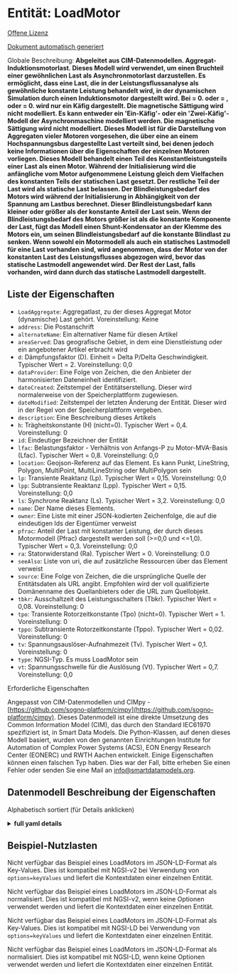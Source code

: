 Entität: LoadMotor  
==================  
[Offene Lizenz](https://github.com/smart-data-models//dataModel.EnergyCIM/blob/master/LoadMotor/LICENSE.md)  
[Dokument automatisch generiert](https://docs.google.com/presentation/d/e/2PACX-1vTs-Ng5dIAwkg91oTTUdt8ua7woBXhPnwavZ0FxgR8BsAI_Ek3C5q97Nd94HS8KhP-r_quD4H0fgyt3/pub?start=false&loop=false&delayms=3000#slide=id.gb715ace035_0_60)  
Globale Beschreibung: **Abgeleitet aus CIM-Datenmodellen. Aggregat-Induktionsmotorlast. Dieses Modell wird verwendet, um einen Bruchteil einer gewöhnlichen Last als Asynchronmotorlast darzustellen.  Es ermöglicht, dass eine Last, die in der Leistungsflussanalyse als gewöhnliche konstante Leistung behandelt wird, in der dynamischen Simulation durch einen Induktionsmotor dargestellt wird.  Bei = 0. oder = , oder = 0. wird nur ein Käfig dargestellt. Die magnetische Sättigung wird nicht modelliert. Es kann entweder ein 'Ein-Käfig'- oder ein 'Zwei-Käfig'-Modell der Asynchronmaschine modelliert werden. Die magnetische Sättigung wird nicht modelliert.  Dieses Modell ist für die Darstellung von Aggregaten vieler Motoren vorgesehen, die über eine an einem Hochspannungsbus dargestellte Last verteilt sind, bei denen jedoch keine Informationen über die Eigenschaften der einzelnen Motoren vorliegen.  Dieses Modell behandelt einen Teil des Konstantleistungsteils einer Last als einen Motor. Während der Initialisierung wird die anfängliche vom Motor aufgenommene Leistung gleich dem Vielfachen des konstanten Teils der statischen Last gesetzt.  Der restliche Teil der Last wird als statische Last belassen.  Der Blindleistungsbedarf des Motors wird während der Initialisierung in Abhängigkeit von der Spannung am Lastbus berechnet. Dieser Blindleistungsbedarf kann kleiner oder größer als der konstante Anteil der Last sein.  Wenn der Blindleistungsbedarf des Motors größer ist als die konstante Komponente der Last, fügt das Modell einen Shunt-Kondensator an der Klemme des Motors ein, um seinen Blindleistungsbedarf auf die konstante Blindlast zu senken.   Wenn sowohl ein Motormodell als auch ein statisches Lastmodell für eine Last vorhanden sind, wird angenommen, dass der Motor von der konstanten Last des Leistungsflusses abgezogen wird, bevor das statische Lastmodell angewendet wird.  Der Rest der Last, falls vorhanden, wird dann durch das statische Lastmodell dargestellt.**  

## Liste der Eigenschaften  

- `LoadAggregate`: Aggregatlast, zu der dieses Aggregat Motor (dynamische) Last gehört. Voreinstellung: Keine  - `address`: Die Postanschrift  - `alternateName`: Ein alternativer Name für diesen Artikel  - `areaServed`: Das geografische Gebiet, in dem eine Dienstleistung oder ein angebotener Artikel erbracht wird  - `d`: Dämpfungsfaktor (D).  Einheit = Delta P/Delta Geschwindigkeit.  Typischer Wert = 2. Voreinstellung: 0,0  - `dataProvider`: Eine Folge von Zeichen, die den Anbieter der harmonisierten Dateneinheit identifiziert.  - `dateCreated`: Zeitstempel der Entitätserstellung. Dieser wird normalerweise von der Speicherplattform zugewiesen.  - `dateModified`: Zeitstempel der letzten Änderung der Entität. Dieser wird in der Regel von der Speicherplattform vergeben.  - `description`: Eine Beschreibung dieses Artikels  - `h`: Trägheitskonstante (H) (nicht=0).  Typischer Wert = 0,4. Voreinstellung: 0  - `id`: Eindeutiger Bezeichner der Entität  - `lfac`: Belastungsfaktor - Verhältnis von Anfangs-P zu Motor-MVA-Basis (Lfac).  Typischer Wert = 0,8. Voreinstellung: 0,0  - `location`: Geojson-Referenz auf das Element. Es kann Punkt, LineString, Polygon, MultiPoint, MultiLineString oder MultiPolygon sein  - `lp`: Transiente Reaktanz (Lp).  Typischer Wert = 0,15. Voreinstellung: 0,0  - `lpp`: Subtransiente Reaktanz (Lpp).  Typischer Wert = 0,15. Voreinstellung: 0,0  - `ls`: Synchrone Reaktanz (Ls).  Typischer Wert = 3,2. Voreinstellung: 0,0  - `name`: Der Name dieses Elements.  - `owner`: Eine Liste mit einer JSON-kodierten Zeichenfolge, die auf die eindeutigen Ids der Eigentümer verweist  - `pfrac`: Anteil der Last mit konstanter Leistung, der durch dieses Motormodell (Pfrac) dargestellt werden soll (>=0,0 und <=1,0).  Typischer Wert = 0,3. Voreinstellung: 0,0  - `ra`: Statorwiderstand (Ra).  Typischer Wert = 0. Voreinstellung: 0.0  - `seeAlso`: Liste von uri, die auf zusätzliche Ressourcen über das Element verweist  - `source`: Eine Folge von Zeichen, die die ursprüngliche Quelle der Entitätsdaten als URL angibt. Empfohlen wird der voll qualifizierte Domänenname des Quellanbieters oder die URL zum Quellobjekt.  - `tbkr`: Ausschaltzeit des Leistungsschalters (Tbkr).  Typischer Wert = 0,08. Voreinstellung: 0  - `tpo`: Transiente Rotorzeitkonstante (Tpo) (nicht=0).  Typischer Wert = 1. Voreinstellung: 0  - `tppo`: Subtransiente Rotorzeitkonstante (Tppo).  Typischer Wert = 0,02. Voreinstellung: 0  - `tv`: Spannungsauslöser-Aufnahmezeit (Tv).  Typischer Wert = 0,1. Voreinstellung: 0  - `type`: NGSI-Typ. Es muss LoadMotor sein  - `vt`: Spannungsschwelle für die Auslösung (Vt).  Typischer Wert = 0,7. Voreinstellung: 0,0    
Erforderliche Eigenschaften  
Angepasst von CIM-Datenmodellen und CIMpy - [https://github.com/sogno-platform/cimpy](https://github.com/sogno-platform/cimpy). Dieses Datenmodell ist eine direkte Umsetzung des Common Information Model (CIM), das durch den Standard IEC61970 spezifiziert ist, in Smart Data Models. Die Python-Klassen, auf denen dieses Modell basiert, wurden von den genannten Einrichtungen Institute for Automation of Complex Power Systems (ACS), EON Energy Research Center (EONERC) und RWTH Aachen entwickelt. Einige Eigenschaften können einen falschen Typ haben. Dies war der Fall, bitte erheben Sie einen Fehler oder senden Sie eine Mail an info@smartdatamodels.org.  
## Datenmodell Beschreibung der Eigenschaften  
Alphabetisch sortiert (für Details anklicken)  
<details><summary><strong>full yaml details</strong></summary>    
```yaml  
LoadMotor:    
  description: 'Adapted from CIM data models. Aggregate induction motor load. This model  is used to represent a fraction of an ordinary load as induction motor load.  It allows load that is treated as ordinary constant power in power flow analysis to be represented by an induction motor in dynamic simulation.  If  = 0. or  = , or  = 0.,  only one cage is represented. Magnetic saturation is not modelled. Either a ''one-cage'' or ''two-cage'' model of the induction machine can be modelled. Magnetic saturation is not modelled.  This model is intended for representation of aggregations of many motors dispersed through a load represented at a high voltage bus but where there is no information on the characteristics of individual motors.  This model treats a fraction of the constant power part of a load as a motor. During initialisation, the initial power drawn by the motor is set equal to  times the constant  part of the static load.  The remainder of the load is left as static load.  The reactive power demand of the motor is calculated during initialisation as a function of voltage at the load bus. This reactive power demand may be less than or greater than the constant  component of the load.  If the motor''s reactive demand is greater than the constant  component of the load, the model inserts a shunt capacitor at the terminal of the motor to bring its reactive demand down to equal the constant  reactive load.   If a motor model and a static load model are both present for a load, the motor  is assumed to be subtracted from the power flow constant  load before the static load model is applied.  The remainder of the load, if any, is then represented by the static load model.'    
  properties:    
    LoadAggregate:    
      description: 'Aggregate load to which this aggregate motor (dynamic) load belongs. Default: None'    
      type: number    
      x-ngsi:    
        model: https://schema.org/Number    
    address:    
      description: 'The mailing address'    
      properties:    
        addressCountry:    
          description: 'Property. The country. For example, Spain. Model:''https://schema.org/addressCountry'''    
          type: string    
        addressLocality:    
          description: 'Property. The locality in which the street address is, and which is in the region. Model:''https://schema.org/addressLocality'''    
          type: string    
        addressRegion:    
          description: 'Property. The region in which the locality is, and which is in the country. Model:''https://schema.org/addressRegion'''    
          type: string    
        postOfficeBoxNumber:    
          description: 'Property. The post office box number for PO box addresses. For example, 03578. Model:''https://schema.org/postOfficeBoxNumber'''    
          type: string    
        postalCode:    
          description: 'Property. The postal code. For example, 24004. Model:''https://schema.org/https://schema.org/postalCode'''    
          type: string    
        streetAddress:    
          description: 'Property. The street address. Model:''https://schema.org/streetAddress'''    
          type: string    
      type: Property    
      x-ngsi:    
        model: https://schema.org/address    
    alternateName:    
      description: 'An alternative name for this item'    
      type: Property    
    areaServed:    
      description: 'The geographic area where a service or offered item is provided'    
      type: Property    
      x-ngsi:    
        model: https://schema.org/Text    
    d:    
      description: 'Damping factor (D).  Unit = delta P/delta speed.  Typical Value = 2. Default: 0.0'    
      type: number    
      x-ngsi:    
        model: https://schema.org/Number    
    dataProvider:    
      description: 'A sequence of characters identifying the provider of the harmonised data entity.'    
      type: Property    
    dateCreated:    
      description: 'Entity creation timestamp. This will usually be allocated by the storage platform.'    
      format: date-time    
      type: Property    
    dateModified:    
      description: 'Timestamp of the last modification of the entity. This will usually be allocated by the storage platform.'    
      format: date-time    
      type: Property    
    description:    
      description: 'A description of this item'    
      type: Property    
    h:    
      description: 'Inertia constant (H) (not=0).  Typical Value = 0.4. Default: 0'    
      type: number    
      x-ngsi:    
        model: https://schema.org/Number    
    id:    
      anyOf: &loadmotor_-_properties_-_owner_-_items_-_anyof    
        - description: 'Property. Identifier format of any NGSI entity'    
          maxLength: 256    
          minLength: 1    
          pattern: ^[\w\-\.\{\}\$\+\*\[\]`|~^@!,:\\]+$    
          type: string    
        - description: 'Property. Identifier format of any NGSI entity'    
          format: uri    
          type: string    
      description: 'Unique identifier of the entity'    
      type: Property    
    lfac:    
      description: 'Loading factor - ratio of initial P to motor MVA base (Lfac).  Typical Value = 0.8. Default: 0.0'    
      type: number    
      x-ngsi:    
        model: https://schema.org/Number    
    location:    
      description: 'Geojson reference to the item. It can be Point, LineString, Polygon, MultiPoint, MultiLineString or MultiPolygon'    
      oneOf:    
        - description: 'Geoproperty. Geojson reference to the item. Point'    
          properties:    
            bbox:    
              items:    
                type: number    
              minItems: 4    
              type: array    
            coordinates:    
              items:    
                type: number    
              minItems: 2    
              type: array    
            type:    
              enum:    
                - Point    
              type: string    
          required:    
            - type    
            - coordinates    
          title: 'GeoJSON Point'    
          type: object    
        - description: 'Geoproperty. Geojson reference to the item. LineString'    
          properties:    
            bbox:    
              items:    
                type: number    
              minItems: 4    
              type: array    
            coordinates:    
              items:    
                items:    
                  type: number    
                minItems: 2    
                type: array    
              minItems: 2    
              type: array    
            type:    
              enum:    
                - LineString    
              type: string    
          required:    
            - type    
            - coordinates    
          title: 'GeoJSON LineString'    
          type: object    
        - description: 'Geoproperty. Geojson reference to the item. Polygon'    
          properties:    
            bbox:    
              items:    
                type: number    
              minItems: 4    
              type: array    
            coordinates:    
              items:    
                items:    
                  items:    
                    type: number    
                  minItems: 2    
                  type: array    
                minItems: 4    
                type: array    
              type: array    
            type:    
              enum:    
                - Polygon    
              type: string    
          required:    
            - type    
            - coordinates    
          title: 'GeoJSON Polygon'    
          type: object    
        - description: 'Geoproperty. Geojson reference to the item. MultiPoint'    
          properties:    
            bbox:    
              items:    
                type: number    
              minItems: 4    
              type: array    
            coordinates:    
              items:    
                items:    
                  type: number    
                minItems: 2    
                type: array    
              type: array    
            type:    
              enum:    
                - MultiPoint    
              type: string    
          required:    
            - type    
            - coordinates    
          title: 'GeoJSON MultiPoint'    
          type: object    
        - description: 'Geoproperty. Geojson reference to the item. MultiLineString'    
          properties:    
            bbox:    
              items:    
                type: number    
              minItems: 4    
              type: array    
            coordinates:    
              items:    
                items:    
                  items:    
                    type: number    
                  minItems: 2    
                  type: array    
                minItems: 2    
                type: array    
              type: array    
            type:    
              enum:    
                - MultiLineString    
              type: string    
          required:    
            - type    
            - coordinates    
          title: 'GeoJSON MultiLineString'    
          type: object    
        - description: 'Geoproperty. Geojson reference to the item. MultiLineString'    
          properties:    
            bbox:    
              items:    
                type: number    
              minItems: 4    
              type: array    
            coordinates:    
              items:    
                items:    
                  items:    
                    items:    
                      type: number    
                    minItems: 2    
                    type: array    
                  minItems: 4    
                  type: array    
                type: array    
              type: array    
            type:    
              enum:    
                - MultiPolygon    
              type: string    
          required:    
            - type    
            - coordinates    
          title: 'GeoJSON MultiPolygon'    
          type: object    
      type: Geoproperty    
    lp:    
      description: 'Transient reactance (Lp).  Typical Value = 0.15. Default: 0.0'    
      type: number    
      x-ngsi:    
        model: https://schema.org/Number    
    lpp:    
      description: 'Subtransient reactance (Lpp).  Typical Value = 0.15. Default: 0.0'    
      type: number    
      x-ngsi:    
        model: https://schema.org/Number    
    ls:    
      description: 'Synchronous reactance (Ls).  Typical Value = 3.2. Default: 0.0'    
      type: number    
      x-ngsi:    
        model: https://schema.org/Number    
    name:    
      description: 'The name of this item.'    
      type: Property    
    owner:    
      description: 'A List containing a JSON encoded sequence of characters referencing the unique Ids of the owner(s)'    
      items:    
        anyOf: *loadmotor_-_properties_-_owner_-_items_-_anyof    
        description: 'Property. Unique identifier of the entity'    
      type: Property    
    pfrac:    
      description: 'Fraction of constant-power load to be represented by this motor model (Pfrac) (>=0.0 and <=1.0).  Typical Value = 0.3. Default: 0.0'    
      type: number    
      x-ngsi:    
        model: https://schema.org/Number    
    ra:    
      description: 'Stator resistance (Ra).  Typical Value = 0. Default: 0.0'    
      type: number    
      x-ngsi:    
        model: https://schema.org/Number    
    seeAlso:    
      description: 'list of uri pointing to additional resources about the item'    
      oneOf:    
        - items:    
            format: uri    
            type: string    
          minItems: 1    
          type: array    
        - format: uri    
          type: string    
      type: Property    
    source:    
      description: 'A sequence of characters giving the original source of the entity data as a URL. Recommended to be the fully qualified domain name of the source provider, or the URL to the source object.'    
      type: Property    
    tbkr:    
      description: 'Circuit breaker operating time (Tbkr).  Typical Value = 0.08. Default: 0'    
      type: number    
      x-ngsi:    
        model: https://schema.org/Number    
    tpo:    
      description: 'Transient rotor time constant (Tpo) (not=0).  Typical Value = 1. Default: 0'    
      type: number    
      x-ngsi:    
        model: https://schema.org/Number    
    tppo:    
      description: 'Subtransient rotor time constant (Tppo).  Typical Value = 0.02. Default: 0'    
      type: number    
      x-ngsi:    
        model: https://schema.org/Number    
    tv:    
      description: 'Voltage trip pickup time (Tv).  Typical Value = 0.1. Default: 0'    
      type: number    
      x-ngsi:    
        model: https://schema.org/Number    
    type:    
      description: 'NGSI type. It has to be LoadMotor'    
      enum:    
        - LoadMotor    
      type: Property    
    vt:    
      description: 'Voltage threshold for tripping (Vt).  Typical Value = 0.7. Default: 0.0'    
      type: number    
      x-ngsi:    
        model: https://schema.org/Number    
  required: []    
  type: object    
```  
</details>    
## Beispiel-Nutzlasten  
Nicht verfügbar das Beispiel eines LoadMotors im JSON-LD-Format als Key-Values. Dies ist kompatibel mit NGSI-v2 bei Verwendung von `options=keyValues` und liefert die Kontextdaten einer einzelnen Entität.  
Nicht verfügbar das Beispiel eines LoadMotors im JSON-LD-Format als normalisiert. Dies ist kompatibel mit NGSI-v2, wenn keine Optionen verwendet werden und liefert die Kontextdaten einer einzelnen Entität.  
Nicht verfügbar das Beispiel eines LoadMotors im JSON-LD-Format als Key-Values. Dies ist kompatibel mit NGSI-LD bei Verwendung von `options=keyValues` und liefert die Kontextdaten einer einzelnen Entität.  
Nicht verfügbar das Beispiel eines LoadMotors im JSON-LD-Format als normalisiert. Dies ist kompatibel mit NGSI-LD, wenn keine Optionen verwendet werden und liefert die Kontextdaten einer einzelnen Entität.  
